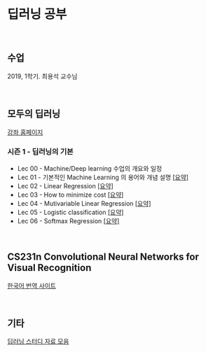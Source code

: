 # 딥러닝 공부

</br>

## 수업

2019, 1학기. 최용석 교수님

</br>

## 모두의 딥러닝

[강좌 홈페이지](<https://hunkim.github.io/ml/>)

### 시즌 1 - 딥러닝의 기본

- Lec 00 - Machine/Deep learning 수업의 개요와 일정 
- Lec 01 - 기본적인 Machine Learning 의 용어와 개념 설명 [[요약]](https://github.com/yoee/DeepLearning/blob/master/lectures/deep_learning_zero_to_all/notes/lec01_Basics.md)
- Lec 02 - Linear Regression [[요약]](https://github.com/yoee/DeepLearning/blob/master/lectures/deep_learning_zero_to_all/notes/lec02_Linear_Regression.md)
- Lec 03 - How to minimize cost [[요약]](https://github.com/yoee/DeepLearning/blob/master/lectures/deep_learning_zero_to_all/notes/lec03_How_to_minimize_cost.md)
- Lec 04 - Mutivariable Linear Regression [[요약]](https://github.com/yoee/DeepLearning/blob/master/lectures/deep_learning_zero_to_all/notes/lec04_Mutivariable_Linear_Regression.md)
- Lec 05 - Logistic classification [[요약]](https://github.com/yoee/DeepLearning/blob/master/lectures/deep_learning_zero_to_all/notes/lec05_Logistic_classification.md)
- Lec 06 - Softmax Regression [[요약]](https://github.com/yoee/DeepLearning/blob/master/lectures/deep_learning_zero_to_all/notes/lec06_Softmax_Regression.md)

</br>

## CS231n Convolutional Neural Networks for Visual Recognition

[한국어 번역 사이트](<http://aikorea.org/cs231n/>)



</br>

## 기타

[딥러닝 스터디 자료 모음](<https://bbongcol.github.io/deep-learning-bookmarks/>)

